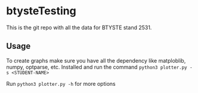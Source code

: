 # btysteTesting

This is the git repo with all the data for BTYSTE stand 2531.

## Usage

To create graphs make sure you have all the dependency like matploblib, numpy, optparse, etc. Installed and run the command `python3 plotter.py -s <STUDENT-NAME>`

Run `python3 plotter.py -h` for more options
